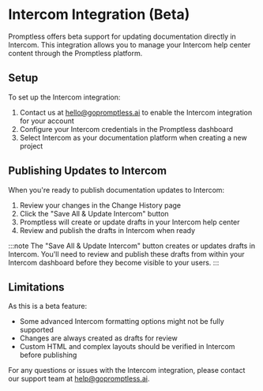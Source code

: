 # Intercom Integration (Beta)

Promptless offers beta support for updating documentation directly in Intercom. This integration allows you to manage your Intercom help center content through the Promptless platform.

## Setup

To set up the Intercom integration:

1. Contact us at hello@gopromptless.ai to enable the Intercom integration for your account
2. Configure your Intercom credentials in the Promptless dashboard
3. Select Intercom as your documentation platform when creating a new project

## Publishing Updates to Intercom

When you're ready to publish documentation updates to Intercom:

1. Review your changes in the Change History page
2. Click the "Save All & Update Intercom" button
3. Promptless will create or update drafts in your Intercom help center
4. Review and publish the drafts in Intercom when ready

:::note
The "Save All & Update Intercom" button creates or updates drafts in Intercom. You'll need to review and publish these drafts from within your Intercom dashboard before they become visible to your users.
:::

## Limitations

As this is a beta feature:
- Some advanced Intercom formatting options might not be fully supported
- Changes are always created as drafts for review
- Custom HTML and complex layouts should be verified in Intercom before publishing

For any questions or issues with the Intercom integration, please contact our support team at help@gopromptless.ai.